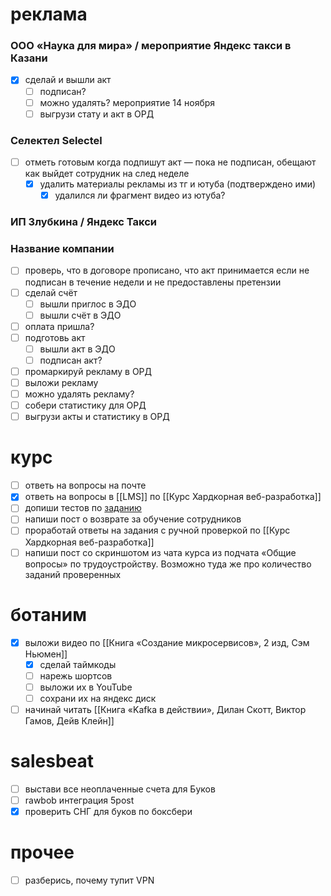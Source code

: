 # реклама
### ООО «Наука для мира» / мероприятие Яндекс такси в Казани
- [x] сделай и вышли акт
	- [ ] подписан?
	- [ ] можно удалять? мероприятие 14 ноября
	- [ ] выгрузи стату и акт в ОРД
### Селектел Selectel
- [ ] отметь готовым когда подпишут акт — пока не подписан, обещают как выйдет сотрудник на след неделе
	- [x] удалить материалы рекламы из тг и ютуба (подтверждено ими)
		- [x] удалился ли фрагмент видео из ютуба?
### ИП Злубкина / Яндекс Такси
### Название компании
- [ ] проверь, что в договоре прописано, что акт принимается если не подписан в течение недели и не предоставлены претензии
- [ ] сделай счёт
	- [ ] вышли приглос в ЭДО
	- [ ] вышли счёт в ЭДО
- [ ] оплата пришла?
- [ ] подготовь акт
	- [ ] вышли акт в ЭДО
	- [ ] подписан акт?
- [ ] промаркируй рекламу в ОРД
- [ ] выложи рекламу
- [ ] можно удалять рекламу?
- [ ] собери статистику для ОРД
- [ ] выгрузи акты и статистику в ОРД
# курс
- [ ] ответь на вопросы на почте
- [x] ответь на вопросы в [[LMS]] по [[Курс Хардкорная веб-разработка]]
- [ ] допиши тестов по [заданию](https://learn.to.digital/lesson/be33b14bd9b9478ab0758a3e61c03db7/practice/11#comment-c449c70c01b24af492ebf03c788348ff)
- [ ] напиши пост о возврате за обучение сотрудников
- [ ] проработай ответы на задания с ручной проверкой по [[Курс Хардкорная веб-разработка]]
- [ ] напиши пост со скриншотом из чата курса из подчата «Общие вопросы» по трудоустройству. Возможно туда же про количество заданий проверенных
# ботаним
- [x] выложи видео по [[Книга «Создание микросервисов», 2 изд, Сэм Ньюмен]]
	- [x] сделай таймкоды
	- [ ] нарежь шортсов
	- [ ] выложи их в YouTube
	- [ ] сохрани их на яндекс диск
- [ ] начинай читать [[Книга «Kafka в действии», Дилан Скотт, Виктор Гамов, Дейв Клейн]]
# salesbeat
- [ ] выстави все неоплаченные счета для Буков
- [ ] rawbob интеграция 5post
- [x] проверить СНГ для буков по боксбери
# прочее
- [ ] разберись, почему тупит VPN
